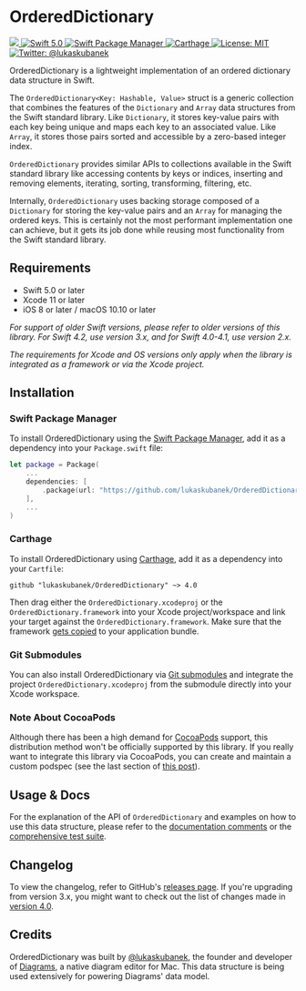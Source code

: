 # OrderedDictionary

<p align="left">
    <a href="https://github.com/lukaskubanek/OrderedDictionary/releases">
        <img src="https://img.shields.io/github/release/lukaskubanek/OrderedDictionary/all.svg?style=flat-square">
    </a>
    <a href="https://developer.apple.com/swift">
        <img src="https://img.shields.io/badge/Swift-5.0-orange.svg?style=flat-square" alt="Swift 5.0">
    </a>
    <a href="https://swift.org/package-manager">
        <img src="https://img.shields.io/badge/SPM-compatible-brightgreen.svg?style=flat-square" alt="Swift Package Manager">
    </a>
    <a href="https://github.com/Carthage/Carthage">
        <img src="https://img.shields.io/badge/Carthage-compatible-brightgreen.svg?style=flat-square" alt="Carthage">
    </a>
    <a href="LICENSE.md">
        <img src="https://img.shields.io/badge/license-MIT-lightgrey.svg?style=flat-square" alt="License: MIT">
    </a>
    <a href="https://twitter.com/lukaskubanek">
        <img src="https://img.shields.io/badge/contact-@lukaskubanek-olive.svg?style=flat-square" alt="Twitter: @lukaskubanek">
    </a>
</p>

OrderedDictionary is a lightweight implementation of an ordered dictionary data structure in Swift.

The `OrderedDictionary<Key: Hashable, Value>` struct is a generic collection that combines the features of the `Dictionary` and `Array` data structures from the Swift standard library. Like `Dictionary`, it stores key-value pairs with each key being unique and maps each key to an associated value. Like `Array`, it stores those pairs sorted and accessible by a zero-based integer index.

`OrderedDictionary` provides similar APIs to collections available in the Swift standard library like accessing contents by keys or indices, inserting and removing elements, iterating, sorting, transforming, filtering, etc.

Internally, `OrderedDictionary` uses backing storage composed of a `Dictionary` for storing the key-value pairs and an `Array` for managing the ordered keys. This is certainly not the most performant implementation one can achieve, but it gets its job done while reusing most functionality from the Swift standard library.

## Requirements

- Swift 5.0 or later
- Xcode 11 or later
- iOS 8 or later / macOS 10.10 or later

*For support of older Swift versions, please refer to older versions of this library. For Swift 4.2, use version 3.x, and for Swift 4.0-4.1, use version 2.x.*

*The requirements for Xcode and OS versions only apply when the library is integrated as a framework or via the Xcode project.*

## Installation

### Swift Package Manager

To install OrderedDictionary using the [Swift Package Manager](https://swift.org/package-manager/), add it as a dependency into your `Package.swift` file:

```swift
let package = Package(
    ...
    dependencies: [
        .package(url: "https://github.com/lukaskubanek/OrderedDictionary.git", from: "4.0.0")
    ],
    ...
)
```

### Carthage

To install OrderedDictionary using [Carthage](https://github.com/Carthage/Carthage), add it as a dependency into your `Cartfile`:

```plain
github "lukaskubanek/OrderedDictionary" ~> 4.0
```

Then drag either the `OrderedDictionary.xcodeproj` or the `OrderedDictionary.framework` into your Xcode project/workspace and link your target against the `OrderedDictionary.framework`. Make sure that the framework [gets copied](https://github.com/Carthage/Carthage#adding-frameworks-to-an-application) to your application bundle.

### Git Submodules

You can also install OrderedDictionary via [Git submodules](http://git-scm.com/book/en/v2/Git-Tools-Submodules) and integrate the project `OrderedDictionary.xcodeproj` from the submodule directly into your Xcode workspace.

### Note About CocoaPods

Although there has been a high demand for [CocoaPods](https://cocoapods.org) support, this distribution method won't be officially supported by this library. If you really want to integrate this library via CocoaPods, you can create and maintain a custom podspec (see the last section of [this post](https://guides.cocoapods.org/syntax/podfile.html#pod)).

## Usage & Docs

For the explanation of the API of `OrderedDictionary` and examples on how to use this data structure, please refer to the [documentation comments](Sources/OrderedDictionary/OrderedDictionary.swift) or the [comprehensive test suite](Tests/OrderedDictionaryTests).

## Changelog

To view the changelog, refer to GitHub's [releases page](https://github.com/lukaskubanek/OrderedDictionary/releases). If you're upgrading from version 3.x, you might want to check out the list of changes made in [version 4.0](https://github.com/lukaskubanek/OrderedDictionary/releases/tag/v4.0.0).

## Credits

OrderedDictionary was built by [@lukaskubanek](https://twitter.com/lukaskubanek), the founder and  developer of [Diagrams](https://diagrams.app), a native diagram editor for Mac. This data structure is being used extensively for powering Diagrams' data model.
